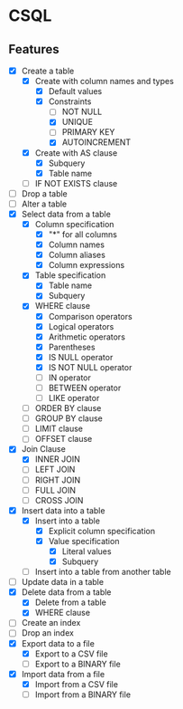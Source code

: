 # CSQL

## Features
- [x] Create a table
  - [x] Create with column names and types
    - [x] Default values
    - [x] Constraints
      - [ ] NOT NULL
      - [x] UNIQUE
      - [ ] PRIMARY KEY
      - [x] AUTOINCREMENT
  - [x] Create with AS clause
    - [x] Subquery
    - [x] Table name
  - [ ] IF NOT EXISTS clause
- [ ] Drop a table
- [ ] Alter a table
- [x] Select data from a table
  - [x] Column specification
    - [x] "*" for all columns
    - [x] Column names
    - [x] Column aliases
    - [x] Column expressions
  - [x] Table specification
    - [x] Table name
    - [x] Subquery
  - [x] WHERE clause
    - [x] Comparison operators
    - [x] Logical operators
    - [x] Arithmetic operators
    - [x] Parentheses
    - [x] IS NULL operator
    - [x] IS NOT NULL operator
    - [ ] IN operator
    - [ ] BETWEEN operator
    - [ ] LIKE operator
  - [ ] ORDER BY clause
  - [ ] GROUP BY clause
  - [ ] LIMIT clause
  - [ ] OFFSET clause
- [x] Join Clause
  - [x] INNER JOIN
  - [ ] LEFT JOIN
  - [ ] RIGHT JOIN
  - [ ] FULL JOIN
  - [ ] CROSS JOIN
- [x] Insert data into a table
  - [x] Insert into a table
    - [x] Explicit column specification
    - [x] Value specification
      - [x] Literal values
      - [x] Subquery
  - [ ] Insert into a table from another table
- [ ] Update data in a table
- [x] Delete data from a table
  - [x] Delete from a table
  - [x] WHERE clause
- [ ] Create an index
- [ ] Drop an index
- [x] Export data to a file
  - [x] Export to a CSV file
  - [ ] Export to a BINARY file
- [x] Import data from a file
  - [x] Import from a CSV file
  - [ ] Import from a BINARY file
